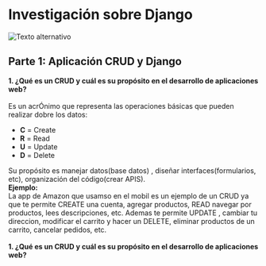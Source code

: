 #  **Investigación sobre Django**
![Texto alternativo](https://ws.apms.io/api/_files/NydJSQz2pxfUmD5yTEe2FR/download/)

##  **Parte 1: Aplicación CRUD y Django**
**1. ¿Qué es un CRUD  y cuál es su propósito en el desarrollo de aplicaciones web?** <br><br>
   Es un acrÓnimo que representa las operaciones básicas que pueden realizar dobre los datos:
   * **C** = Create 
   * **R** = Read
   * **U** = Update
   * **D** = Delete
      
   Su propósito es manejar datos(base datos) , diseñar interfaces(formularios, etc), organización
   del código(crear APIS).<br>
   **Ejemplo:**<br>
   La app de Amazon que usamso en el mobil es un ejemplo de un CRUD ya que te permite CREATE
   una cuenta, agregar productos, READ  navegar por productos, lees descripciones, etc.
   Ademas te permite UPDATE , cambiar tu direccion, modificar el carrito y hacer un DELETE, 
   eliminar productos de un carrito, cancelar pedidos, etc. <br><br>
**1. ¿Qué es un CRUD  y cuál es su propósito en el desarrollo de aplicaciones web?** <br><br> 
   
   
   
